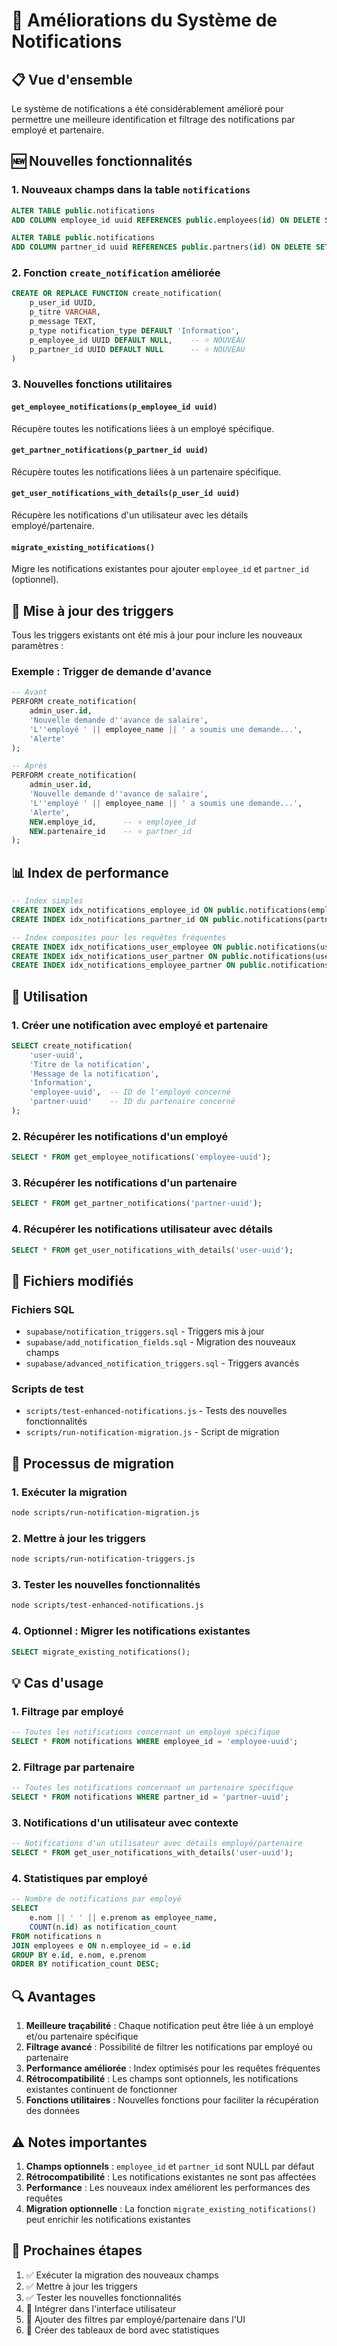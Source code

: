 # 🔔 Améliorations du Système de Notifications

## 📋 Vue d'ensemble

Le système de notifications a été considérablement amélioré pour permettre une meilleure identification et filtrage des notifications par employé et partenaire.

## 🆕 Nouvelles fonctionnalités

### 1. **Nouveaux champs dans la table `notifications`**

```sql
ALTER TABLE public.notifications 
ADD COLUMN employee_id uuid REFERENCES public.employees(id) ON DELETE SET NULL;

ALTER TABLE public.notifications 
ADD COLUMN partner_id uuid REFERENCES public.partners(id) ON DELETE SET NULL;
```

### 2. **Fonction `create_notification` améliorée**

```sql
CREATE OR REPLACE FUNCTION create_notification(
    p_user_id UUID,
    p_titre VARCHAR,
    p_message TEXT,
    p_type notification_type DEFAULT 'Information',
    p_employee_id UUID DEFAULT NULL,    -- ⭐ NOUVEAU
    p_partner_id UUID DEFAULT NULL      -- ⭐ NOUVEAU
)
```

### 3. **Nouvelles fonctions utilitaires**

#### `get_employee_notifications(p_employee_id uuid)`
Récupère toutes les notifications liées à un employé spécifique.

#### `get_partner_notifications(p_partner_id uuid)`
Récupère toutes les notifications liées à un partenaire spécifique.

#### `get_user_notifications_with_details(p_user_id uuid)`
Récupère les notifications d'un utilisateur avec les détails employé/partenaire.

#### `migrate_existing_notifications()`
Migre les notifications existantes pour ajouter `employee_id` et `partner_id` (optionnel).

## 🔧 Mise à jour des triggers

Tous les triggers existants ont été mis à jour pour inclure les nouveaux paramètres :

### Exemple : Trigger de demande d'avance

```sql
-- Avant
PERFORM create_notification(
    admin_user.id,
    'Nouvelle demande d''avance de salaire',
    'L''employé ' || employee_name || ' a soumis une demande...',
    'Alerte'
);

-- Après
PERFORM create_notification(
    admin_user.id,
    'Nouvelle demande d''avance de salaire',
    'L''employé ' || employee_name || ' a soumis une demande...',
    'Alerte',
    NEW.employe_id,      -- ⭐ employee_id
    NEW.partenaire_id    -- ⭐ partner_id
);
```

## 📊 Index de performance

```sql
-- Index simples
CREATE INDEX idx_notifications_employee_id ON public.notifications(employee_id);
CREATE INDEX idx_notifications_partner_id ON public.notifications(partner_id);

-- Index composites pour les requêtes fréquentes
CREATE INDEX idx_notifications_user_employee ON public.notifications(user_id, employee_id);
CREATE INDEX idx_notifications_user_partner ON public.notifications(user_id, partner_id);
CREATE INDEX idx_notifications_employee_partner ON public.notifications(employee_id, partner_id);
```

## 🚀 Utilisation

### 1. **Créer une notification avec employé et partenaire**

```sql
SELECT create_notification(
    'user-uuid',
    'Titre de la notification',
    'Message de la notification',
    'Information',
    'employee-uuid',  -- ID de l'employé concerné
    'partner-uuid'    -- ID du partenaire concerné
);
```

### 2. **Récupérer les notifications d'un employé**

```sql
SELECT * FROM get_employee_notifications('employee-uuid');
```

### 3. **Récupérer les notifications d'un partenaire**

```sql
SELECT * FROM get_partner_notifications('partner-uuid');
```

### 4. **Récupérer les notifications utilisateur avec détails**

```sql
SELECT * FROM get_user_notifications_with_details('user-uuid');
```

## 📁 Fichiers modifiés

### Fichiers SQL
- `supabase/notification_triggers.sql` - Triggers mis à jour
- `supabase/add_notification_fields.sql` - Migration des nouveaux champs
- `supabase/advanced_notification_triggers.sql` - Triggers avancés

### Scripts de test
- `scripts/test-enhanced-notifications.js` - Tests des nouvelles fonctionnalités
- `scripts/run-notification-migration.js` - Script de migration

## 🔄 Processus de migration

### 1. **Exécuter la migration**

```bash
node scripts/run-notification-migration.js
```

### 2. **Mettre à jour les triggers**

```bash
node scripts/run-notification-triggers.js
```

### 3. **Tester les nouvelles fonctionnalités**

```bash
node scripts/test-enhanced-notifications.js
```

### 4. **Optionnel : Migrer les notifications existantes**

```sql
SELECT migrate_existing_notifications();
```

## 💡 Cas d'usage

### 1. **Filtrage par employé**
```sql
-- Toutes les notifications concernant un employé spécifique
SELECT * FROM notifications WHERE employee_id = 'employee-uuid';
```

### 2. **Filtrage par partenaire**
```sql
-- Toutes les notifications concernant un partenaire spécifique
SELECT * FROM notifications WHERE partner_id = 'partner-uuid';
```

### 3. **Notifications d'un utilisateur avec contexte**
```sql
-- Notifications d'un utilisateur avec détails employé/partenaire
SELECT * FROM get_user_notifications_with_details('user-uuid');
```

### 4. **Statistiques par employé**
```sql
-- Nombre de notifications par employé
SELECT 
    e.nom || ' ' || e.prenom as employee_name,
    COUNT(n.id) as notification_count
FROM notifications n
JOIN employees e ON n.employee_id = e.id
GROUP BY e.id, e.nom, e.prenom
ORDER BY notification_count DESC;
```

## 🔍 Avantages

1. **Meilleure traçabilité** : Chaque notification peut être liée à un employé et/ou partenaire spécifique
2. **Filtrage avancé** : Possibilité de filtrer les notifications par employé ou partenaire
3. **Performance améliorée** : Index optimisés pour les requêtes fréquentes
4. **Rétrocompatibilité** : Les champs sont optionnels, les notifications existantes continuent de fonctionner
5. **Fonctions utilitaires** : Nouvelles fonctions pour faciliter la récupération des données

## ⚠️ Notes importantes

1. **Champs optionnels** : `employee_id` et `partner_id` sont NULL par défaut
2. **Rétrocompatibilité** : Les notifications existantes ne sont pas affectées
3. **Performance** : Les nouveaux index améliorent les performances des requêtes
4. **Migration optionnelle** : La fonction `migrate_existing_notifications()` peut enrichir les notifications existantes

## 🎯 Prochaines étapes

1. ✅ Exécuter la migration des nouveaux champs
2. ✅ Mettre à jour les triggers
3. ✅ Tester les nouvelles fonctionnalités
4. 🔄 Intégrer dans l'interface utilisateur
5. 🔄 Ajouter des filtres par employé/partenaire dans l'UI
6. 🔄 Créer des tableaux de bord avec statistiques 